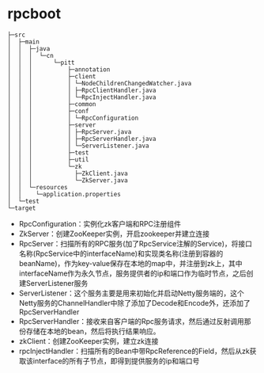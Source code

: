 # rpcboot
```
├─src
│  ├─main
│  │  ├─java
│  │  │  └─cn
│  │  │      └─pitt
│  │  │          ├─annotation
│  │  │          ├─client
│  │  │          │ └─NodeChildrenChangedWatcher.java
│  │  │          │ ├─RpcClientHandler.java
│  │  │          │ └─RpcInjectHandler.java
│  │  │          ├─common
│  │  │          ├─conf
│  │  │          │ └─RpcConfiguration
│  │  │          ├─server
│  │  │          │ ├─RpcServer.java
│  │  │          │ ├─RpcServerHandler.java
│  │  │          │ └─ServerListener.java
│  │  │          ├─test
│  │  │          ├─util
│  │  │          └─zk
│  │  │            ├─ZkClient.java
│  │  │            └─ZkServer.java
│  │  └─resources
│  │    └─application.properties
│  └─test
└─target
```
- RpcConfiguration：实例化zk客户端和RPC注册组件
- ZkServer：创建ZooKeeper实例，开启zookeeper并建立连接
- RpcServer：扫描所有的RPC服务(加了RpcService注解的Service)，将接口名称(RpcService中的interfaceName)和实现类名称(注册到容器的beanName)，作为key-value保存在本地的map中，并注册到zk上，其中interfaceName作为永久节点，服务提供者的ip和端口作为临时节点，之后创建ServerListener服务
- ServerListener：这个服务主要是用来初始化并启动Netty服务端的，这个Netty服务的ChannelHandler中除了添加了Decode和Encode外，还添加了RpcServerHandler
- RpcServerHandler：接收来自客户端的Rpc服务请求，然后通过反射调用那份存储在本地的bean，然后将执行结果响应。
- zkClient：创建ZooKeeper实例，建立zk连接
- rpcInjectHandler：扫描所有的Bean中带RpcReference的Field，然后从zk获取该interface的所有子节点，即得到提供服务的ip和端口号
